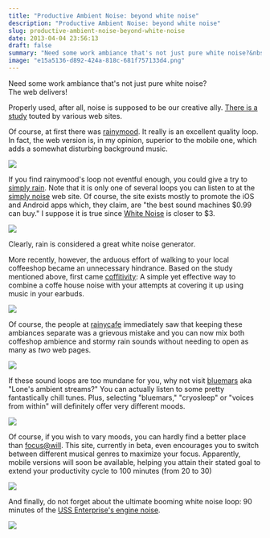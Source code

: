 ```yaml
---
title: "Productive Ambient Noise: beyond white noise"
description: "Productive Ambient Noise: beyond white noise"
slug: productive-ambient-noise-beyond-white-noise
date: 2013-04-04 23:56:13
draft: false
summary: "Need some work ambiance that's not just pure white noise?&nbsp;The web delivers!"
image: "e15a5136-d892-424a-818c-681f757133d4.png"
---
```



Need some work ambiance that's not just pure white noise?  
The web delivers!

Properly used, after all, noise is supposed to be our creative ally. [There is a study](http://www.jstor.org/stable/10.1086/665048) touted by various web
sites.

  
Of course, at first there was [rainymood](http://www.rainymood.com/). It
really is an excellent quality loop. In fact, the web version is, in my
opinion, superior to the mobile one, which adds a somewhat disturbing
background music.

![](/images/Screenshot_4_4_13_4_50_PM.png)

If you find rainymood's loop not eventful enough, you could give a try to
[simply rain](http://rain.simplynoise.com/). Note that it is only one of
several loops you can listen to at the [simply
noise](http://www.simplynoise.com/) web site. Of course, the site exists
mostly to promote the iOS and Android apps which, they claim, are "the best
sound machines $0.99 can buy." I suppose it is true since [White
Noise](http://www.tmsoft.com/) is closer to $3.

![](/images/Screenshot_4_4_13_4_52_PM.png)

Clearly, rain is considered a great white noise generator.

More recently, however, the arduous effort of walking to your local coffeeshop
became an unnecessary hindrance. Based on the study mentioned above, first
came [coffitivity](http://coffitivity.com/): A simple yet effective way to
combine a coffe house noise with your attempts at covering it up using music
in your earbuds.

![](/images/Screenshot_4_4_13_4_58_PM.png)

Of course, the people at [rainycafe](http://rainycafe.com/) immediately saw
that keeping these ambiances separate was a grievous mistake and you can now
mix both coffeshop ambience and stormy rain sounds without needing to open as
many as _two_ web pages.

![](/images/Screenshot_4_4_13_5_05_PM.png)

If these sound loops are too mundane for you, why not visit
[bluemars](http://rainycafe.com/) aka "Lone's ambient streams?" You can
actually listen to some pretty fantastically chill tunes. Plus, selecting
"bluemars," "cryosleep" or "voices from within" will definitely offer very
different moods.

![](/images/Screenshot_4_4_13_5_26_PM.png)

Of course, if you wish to vary moods, you can hardly find a better place than
[focus@will](https://www.focusatwill.com/beta/). This site, currently in beta,
even encourages you to switch between different musical genres to maximize
your focus. Apparently, mobile versions will soon be available, helping you
attain their stated goal to extend your productivity cycle to 100 minutes
(from 20 to 30)

![](/images/Screenshot_4_4_13_5_11_PM.png)

And finally, do not forget about the ultimate booming white noise loop: 90
minutes of the [USS Enterprise's engine
noise](http://www.youtube.com/watch?v=cqCoUvz_nwI&feature=player_detailpage).

![](/images/Screenshot_4_4_13_5_15_PM-2.png)

